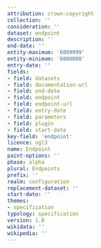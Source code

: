 ```yaml
---
attribution: crown-copyright
collection: ''
consideration: ''
dataset: endpoint
description: ''
end-date: ''
entity-maximum: '6099999'
entity-minimum: '6000000'
entry-date: ''
fields:
- field: datasets
- field: documentation-url
- field: end-date
- field: endpoint
- field: endpoint-url
- field: entry-date
- field: parameters
- field: plugin
- field: start-date
key-field: 'endpoint'
licence: ogl3
name: Endpoint
paint-options: ''
phase: alpha
plural: Endpoints
prefix: ''
realm: configuration
replacement-dataset: ''
start-date: ''
themes:
- specification
typology: specification
version: 1.0
wikidata: ''
wikipedia: ''
---
```

